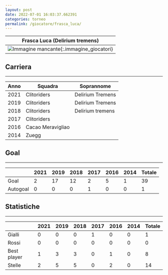 ```yaml
---
layout: post
date: 2022-07-01 16:03:37.662391
categories: torneo
permalink: /giocatore/frasca_luca/
---
```

<link rel='stylesheets' href='./../assets/giocatori.css'>

| Frasca Luca (Delirium tremens) |
|:-----:|
| ![Immagine mancante]('./../../assets/giocatori/frasca_luca.png){:.immagine_giocatori} |


## Carriera
----

|Anno|Squadra|Soprannome|
|:---:|---|---|
|2021|Clitoriders|Delirium Tremens|
|2019|Clitoriders|Delirium Tremens|
|2018|Clitoriders|Delirium tremens|
|2017|Clitoriders||
|2016|Cacao Meravigliao||
|2014|Zuegg||


## Goal
----

| |2021|2019|2018|2017|2016|2014| Totale |
|---|---|---|---|---|---|---|---|
|Goal|2|17|12|2|5|1|39|
|Autogoal|0|0|0|1|0|0|1|


## Statistiche
----

| |2021|2019|2018|2017|2016|2014| Totale |
|---|---|---|---|---|---|---|---|
|Gialli|0|0|0|1|0|0|1|
|Rossi|0|0|0|0|0|0|0|
|Best player|1|3|3|0|1|0|8|
|Stelle|2|5|5|0|2|0|14|